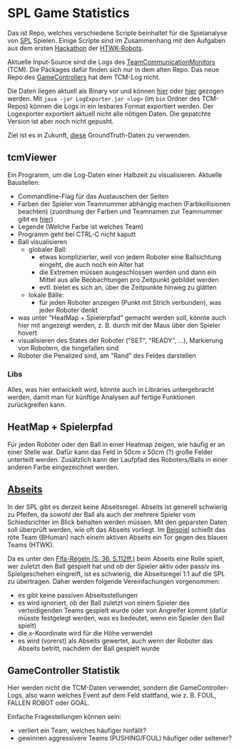 # SPL Game Statistics

Das ist Repo, welches verschiedene Scripte beinhaltet für die Spielanalyse von [SPL](https://spl.robocup.org/) Spielen. Einige Scripte sind im Zusammenhang mit den Aufgaben aus dem ersten [Hackathon](https://github.com/SchulteDavid/nao_hackathon) der [HTWK-Robots](https://robots.htwk-leipzig.de/startseite).

Aktuelle Input-Source sind die Logs des [TeamCommunicationMonitors](https://github.com/RoboCup-SPL/GameController) (TCM). Die Packages dafür finden sich nur in dem alten Repo. Das neue Repo des [GameControllers](https://github.com/RoboCup-SPL/GameController3) hat dem TCM-Log nicht.

Die Daten liegen aktuell als Binary vor und können [hier](https://spl.robocup.org/downloads/) oder [hier](https://github.com/bhuman/SPLGames) gezogen werden. Mit `java -jar LogExporter.jar <log>` (im `bin` Ordner des TCM-Repos) können die Logs in ein lesbares Format exportiert werden. Der Logexporter exportiert aktuell nicht alle nötigen Daten. Die gepatchte Version ist aber noch nicht gepusht.

Ziel ist es in Zukunft, [diese](https://github.com/bhuman/VideoAnalysis) GroundTruth-Daten zu verwenden.

## tcmViewer

Ein Programm, um die Log-Daten einer Halbzeit zu visualisieren. Aktuelle Baustellen:
- Commandline-Flag für das Austauschen der Seiten
- Farben der Spieler von Teamnummer abhängig machen (Farbkollisionen beachten) (zuordnung der Farben und Teamnamen zur Teamnummer gibt es [hier](https://github.com/RoboCup-SPL/GameController3/blob/master/config/teams.yaml))
- Legende (Welche Farbe ist welches Team)
- Programm geht bei CTRL-C nicht kaputt
- Ball visualisieren
  - globaler Ball:
    - etwas komplizierter, weil von jedem Roboter eine Ballsichtung eingeht, die auch noch ein Alter hat
    - die Extremen müssen ausgeschlossen werden und dann ein Mittel aus alle Beobachtungen pro Zeitpunkt gebildet werden
    - evtl. bietet es sich an, über die Zeitpunkte hinweg zu glätten
  - lokale Bälle:
    - für jeden Roboter anzeigen (Punkt mit Strich verbunden), was jeder Roboter denkt
- was unter "HeatMap + Spielerpfad" gemacht werden soll, könnte auch hier mit angezeigt werden, z. B. durch mit der Maus über den Spieler hovert
- visualisieren des States der Roboter ("SET", "READY", ...), Markierung von Robotern, die hingefallen sind
- Roboter die Penalized sind, am "Rand" des Feldes darstellen

### Libs

Alles, was hier entwickelt wird, könnte auch in Libraries untergebracht werden, damit man für künftige Analysen auf fertige Funktionen zurückgreifen kann.

## HeatMap + Spielerpfad

Für jeden Roboter oder den Ball in einer Heatmap zeigen, wie häufig er an einer Stelle war. Dafür kann das Feld in 50cm x 50cm (?) große Felder unterteilt werden. Zusätzlich kann der Laufpfad des Roboters/Balls in einer anderen Farbe eingezeichnet werden.

## [Abseits](https://de.wikipedia.org/wiki/Abseitsregel#Fu%C3%9Fball)

In der SPL gibt es derzeit keine Abseitsregel. Abseits ist generell schwierig zu Pfeifen, da sowohl der Ball als auch der mehrere Spieler vom Schiedsrichter im Blick behalten werden müssen. Mit den geparsten Daten soll überprüft werden, wie oft das Abseits vorliegt.
Im [Beispiel](https://www.youtube.com/live/VAHpvp0eZ4g?si=ox62htX6w8KTVQbD&t=26154) schießt das rote Team (BHuman) nach einem aktiven Abseits ein Tor gegen des blauen Teams (HTWK).

Da es unter den [Fifa-Regeln (S. 36, S.112ff.)](https://digitalhub.fifa.com/m/364bb41574401d23/original/aopbnhwz4xqtknlqlasr-pdf.pdf) beim Abseits eine Rolle spielt, wer zuletzt den Ball gespielt hat und ob der Spieler aktiv oder passiv ins Spielgeschehen eingreift, ist es schwierig, die Abseitsregel 1:1 auf die SPL zu übertragen. Daher werden folgende Vereinfachungen vorgenommen:
- es gibt keine passiven Abseitsstellungen
- es wird ignoriert, ob der Ball zuletzt von einem Spieler des verteidigenden Teams gespielt wurde oder von Angreifer kommt (dafür müsste festgelegt werden, was es bedeutet, wenn ein Spieler den Ball spielt)
- die x-Koordinate wird für die Höhe verwendet
- es wird (vorerst) als Abseits gewertet, auch wenn der Roboter das Abseits betritt, nachdem der Ball gespielt wurde


## GameController Statistik

Hier werden nicht die TCM-Daten verwendet, sondern die GameController-Logs, also wann welches Event auf dem Feld stattfand, wie z. B. FOUL, FALLEN ROBOT oder GOAL.

Einfache Fragestellungen können sein:
- verliert ein Team, welches häufiger hinfällt?
- gewinnen aggressivere Teams (PUSHING/FOUL) häufiger oder seltener?
